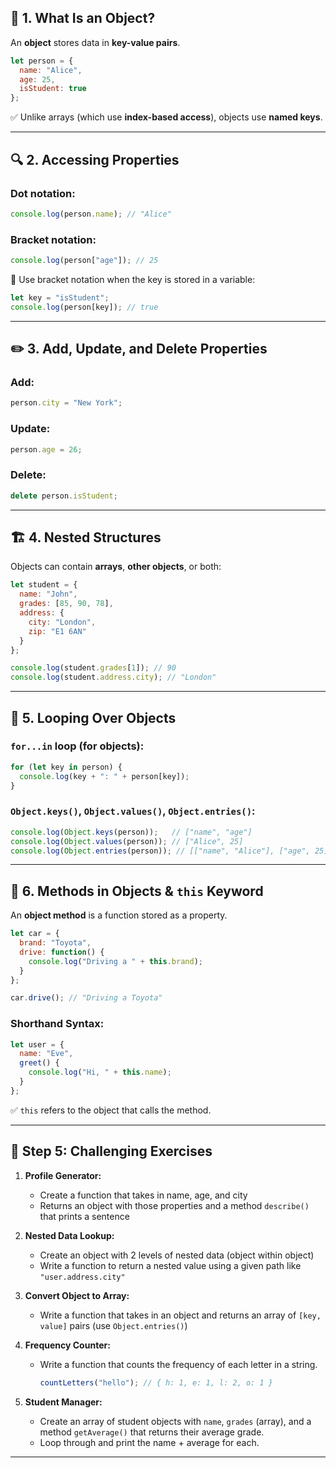 ## 🧠 1. What Is an Object?

An **object** stores data in **key-value pairs**.

```js
let person = {
  name: "Alice",
  age: 25,
  isStudent: true
};
```

✅ Unlike arrays (which use **index-based access**), objects use **named keys**.

---

## 🔍 2. Accessing Properties

### Dot notation:
```js
console.log(person.name); // "Alice"
```

### Bracket notation:
```js
console.log(person["age"]); // 25
```

📌 Use bracket notation when the key is stored in a variable:
```js
let key = "isStudent";
console.log(person[key]); // true
```

---

## ✏️ 3. Add, Update, and Delete Properties

### Add:
```js
person.city = "New York";
```

### Update:
```js
person.age = 26;
```

### Delete:
```js
delete person.isStudent;
```

---

## 🏗️ 4. Nested Structures

Objects can contain **arrays**, **other objects**, or both:

```js
let student = {
  name: "John",
  grades: [85, 90, 78],
  address: {
    city: "London",
    zip: "E1 6AN"
  }
};

console.log(student.grades[1]); // 90
console.log(student.address.city); // "London"
```

---

## 🔁 5. Looping Over Objects

### `for...in` loop (for objects):
```js
for (let key in person) {
  console.log(key + ": " + person[key]);
}
```

### `Object.keys()`, `Object.values()`, `Object.entries()`:

```js
console.log(Object.keys(person));   // ["name", "age"]
console.log(Object.values(person)); // ["Alice", 25]
console.log(Object.entries(person)); // [["name", "Alice"], ["age", 25]]
```

---

## 🔧 6. Methods in Objects & `this` Keyword

An **object method** is a function stored as a property.

```js
let car = {
  brand: "Toyota",
  drive: function() {
    console.log("Driving a " + this.brand);
  }
};

car.drive(); // "Driving a Toyota"
```

### Shorthand Syntax:
```js
let user = {
  name: "Eve",
  greet() {
    console.log("Hi, " + this.name);
  }
};
```

✅ `this` refers to the object that calls the method.

---

## 🧪 Step 5: Challenging Exercises

1. **Profile Generator:**
   - Create a function that takes in name, age, and city
   - Returns an object with those properties and a method `describe()` that prints a sentence

2. **Nested Data Lookup:**
   - Create an object with 2 levels of nested data (object within object)
   - Write a function to return a nested value using a given path like `"user.address.city"`

3. **Convert Object to Array:**
   - Write a function that takes in an object and returns an array of `[key, value]` pairs (use `Object.entries()`)

4. **Frequency Counter:**
   - Write a function that counts the frequency of each letter in a string.
     ```js
     countLetters("hello"); // { h: 1, e: 1, l: 2, o: 1 }
     ```

5. **Student Manager:**
   - Create an array of student objects with `name`, `grades` (array), and a method `getAverage()` that returns their average grade.
   - Loop through and print the name + average for each.

---
